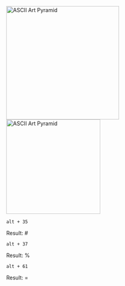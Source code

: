 

<p align="left">
  <img src="https://github.com/wordsguy/stunning-spoon/blob/main/444.png" width="300" title="ASCII Art Pyramid">
  <img src="https://github.com/wordsguy/stunning-spoon/blob/main/0.png" width="250" title="ASCII Art Pyramid">
</p>


	alt + 35
  Result: #	
	

	alt + 37 
  Result: %	
	

	alt + 61
  Result: =
